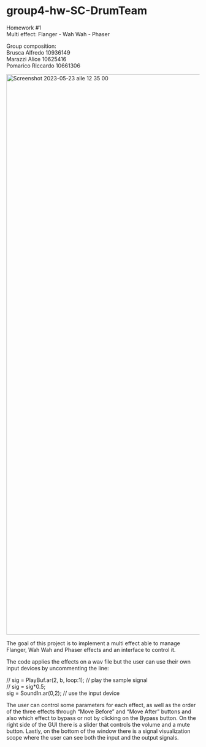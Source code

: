 # group4-hw-SC-DrumTeam

Homework #1
<br> Multi effect: Flanger - Wah Wah - Phaser

Group composition:
<br> Brusca Alfredo 10936149
<br> Marazzi Alice 10625416
<br> Pomarico Riccardo 10661306

<img width="1462" alt="Screenshot 2023-05-23 alle 12 35 00" src="https://github.com/polimi-cmls-23/group4-hw-SC-DrumTeam/assets/79704727/6f15dff0-f142-4987-bd3c-25061f5e8bb4">

The goal of this project is to implement a multi effect able to manage Flanger, Wah Wah and Phaser effects and an interface to control it.

The code applies the effects on a wav file but the user can use their own input devices by uncommenting the line:

// sig = PlayBuf.ar(2, b, loop:1); // play the sample signal
<br> // sig = sig*0.5;
<br> sig = SoundIn.ar(0,2); // use the input device

The user can control some parameters for each effect, as well as the order of the three effects through “Move Before” and “Move After” buttons and also which effect to bypass or not by clicking on the Bypass button.
On the right side of the GUI there is a slider that controls the volume and a mute button.
Lastly, on the bottom of the window there is a signal visualization scope where the user can see both the input and the output signals.
